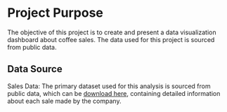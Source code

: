 # Project Purpose
The objective of this project is to create and present a data visualization dashboard about coffee sales. The data used for this project is sourced from public data.

## Data Source
Sales Data: The primary dataset used for this analysis is sourced from public data, which can be [download here](https://github.com/mochen862/excel-project-coffee-sales/blob/019f1f41f236a4c66a34282a85095648de48de3b/coffeeOrdersData.xlsx), containing detailed information about each sale made by the company.
